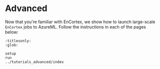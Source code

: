 # Advanced

Now that you're familiar with EnCortex, we show how to launch large-scale `EnCortex` jobs to AzureML. Follow the instructions in each of the pages below:

```{toctree}
:titlesonly:
:glob:

setup
run
../tutorials_advanced/index
```